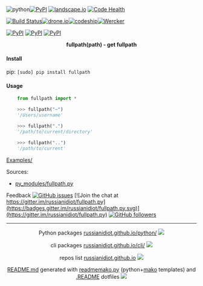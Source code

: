 ![python](https://img.shields.io/badge/language-python-blue.svg)[![PyPI](https://img.shields.io/pypi/pyversions/fullpath.svg)](https://pypi.python.org/pypi/fullpath)
[![landscape.io](https://landscape.io/github/russianidiot/fullpath.py/master/landscape.svg?style=flat)](https://landscape.io/github/russianidiot/fullpath.py/master)
[![Code Health](https://scrutinizer-ci.com/g/russianidiot/fullpath.py/badges/quality-score.png?b=master)](https://scrutinizer-ci.com/g/russianidiot/fullpath.py)

[![Build Status](https://travis-ci.org/russianidiot/fullpath.py.svg?branch=master)](https://travis-ci.org/russianidiot/fullpath.py)[![drone.io](https://drone.io/github.com/russianidiot/fullpath.py/status.png)](https://drone.io/github.com/russianidiot/fullpath.py)[![codeship](https://img.shields.io/codeship/1fdfce80-e322-0133-3a99-2adfd896b34c.svg)](https://codeship.com/projects/145851)[![Wercker](https://img.shields.io/wercker/ci/russianidiot/fullpath.py.svg)](https://app.wercker.com/#applications/None/)

[![PyPI](https://img.shields.io/pypi/v/fullpath.svg)](https://pypi.python.org/pypi/fullpath)
[![PyPI](https://img.shields.io/pypi/dm/fullpath.svg)](https://pypi.python.org/pypi/fullpath)
[![PyPI](https://img.shields.io/pypi/dd/fullpath.svg)](https://pypi.python.org/pypi/fullpath)

<p align="center">
	<b>fullpath(path) - get fullpath</b>
</p>

#### Install

pip: 
`[sudo] pip install fullpath`

#### Usage

```python
	from fullpath import *

	>>> fullpath("~")
	'/Users/username'

	>>> fullpath(".")
	'/path/to/current/directory'

	>>> fullpath("..")
	'/path/to/current'
```

[Examples/](https://github.com/russianidiot/fullpath.py/tree/master/Examples)

Sources:
*	[py_modules/fullpath.py](https://github.com/russianidiot/fullpath.py/blob/master/py_modules/fullpath.py)

Feedback
[![GitHub issues](https://img.shields.io/github/issues/russianidiot/fullpath.py.svg)](https://github.com/russianidiot/fullpath.py/issues)
[![Join the chat at https://gitter.im/russianidiot/fullpath.py](https://badges.gitter.im/russianidiot/fullpath.py.svg)](https://gitter.im/russianidiot/fullpath.py)
[![GitHub followers](https://img.shields.io/github/followers/russianidiot.svg?style=social&label=Follow)](https://github.com/russianidiot)

* * *

<p align="center">
	Python packages <a href="http://russianidiot.github.io/python/">russianidiot.github.io/python/</a>
	<img src="http://russianidiot.github.io/images/python/16.png" />
</p>
<p align="center">
	cli packages <a href="http://russianidiot.github.io/python/">russianidiot.github.io/cli/</a>
<img src="http://russianidiot.github.io/images/cli/16.png" />
</p>

<p align="center">
	repos list <a href="http://russianidiot.github.io/">russianidiot.github.io</a> <img src="http://russianidiot.github.io/images/star/16.png" />
</p>

<p align="center">
	<a href="https://raw.githubusercontent.com/russianidiot/fullpath.py/master/README.md">README.md</a> generated with <a href="https://github.com/russianidiot/readme-mako.py">readmemako.py</a> (python+<a href="http://www.makotemplates.org/">mako</a> templates) and <a href="https://github.com/russianidiot-dotfiles/.README">.README</a> dotfiles 
<img src="http://russianidiot.github.io/images/book/16.png">
</p>
